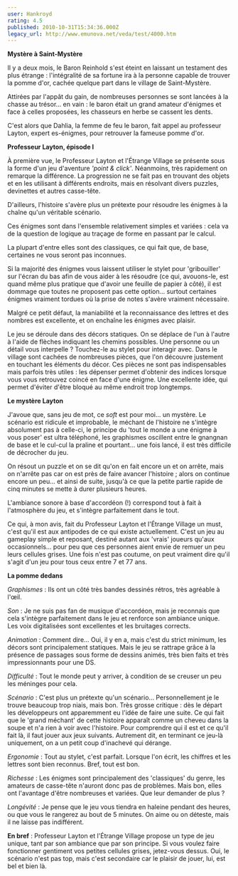 ```yaml
---
user: Hankroyd
rating: 4.5
published: 2010-10-31T15:34:36.000Z
legacy_url: http://www.emunova.net/veda/test/4000.htm
---
```

**Mystère à Saint-Mystère**  

  

Il y a deux mois, le Baron Reinhold s'est éteint en laissant un testament des plus étrange : l'intégralité de sa fortune ira à la personne capable de trouver la pomme d'or, cachée quelque part dans le village de Saint-Mystère.  

Attirées par l'appât du gain, de nombreuses personnes se sont lancées à la chasse au trésor... en vain : le baron était un grand amateur d'énigmes et face à celles proposées, les chasseurs en herbe se cassent les dents.  

C'est alors que Dahlia, la femme de feu le baron, fait appel au professeur Layton, expert es-énigmes, pour retrouver la fameuse pomme d'or.  

  

  

**Professeur Layton, épisode I**  

  

À première vue, le Professeur Layton et l'Étrange Village se présente sous la forme d'un jeu d'aventure _'point & click'_. Néanmoins, très rapidement on remarque la différence. La progression ne se fait pas en trouvant des objets et en les utilisant à différents endroits, mais en résolvant divers puzzles, devinettes et autres casse-tête.  

  

D'ailleurs, l'histoire s'avère plus un prétexte pour résoudre les énigmes à la chaîne qu'un véritable scénario.  

  

Ces énigmes sont dans l'ensemble relativement simples et variées : cela va de la question de logique au traçage de forme en passant par le calcul.  

La plupart d'entre elles sont des classiques, ce qui fait que, de base, certaines ne vous seront pas inconnues.  

Si la majorité des énigmes vous laissent utiliser le stylet pour 'gribouiller' sur l'écran du bas afin de vous aider à les résoudre (ce qui, avouons-le, est quand même plus pratique que d'avoir une feuille de papier à côté), il est dommage que toutes ne proposent pas cette option... surtout certaines énigmes vraiment tordues où la prise de notes s'avère vraiment nécessaire.  

  

Malgré ce petit défaut, la maniabilité et la reconnaissance des lettres et des nombres est excellente, et on enchaîne les énigmes avec plaisir.  

  

Le jeu se déroule dans des décors statiques. On se déplace de l'un à l'autre à l'aide de flèches indiquant les chemins possibles. Une personne ou un détail vous interpelle ? Touchez-le au stylet pour interagir avec. Dans le village sont cachées de nombreuses pièces, que l'on découvre justement en touchant les éléments du décor. Ces pièces ne sont pas indispensables mais parfois très utiles : les dépenser permet d'obtenir des indices lorsque vous vous retrouvez coincé en face d'une énigme. Une excellente idée, qui permet d'éviter d'être bloqué au même endroit trop longtemps.  

  

  

**Le mystère Layton**  

  

J'avoue que, sans jeu de mot, ce _soft_ est pour moi... un mystère. Le scénario est ridicule et improbable, le méchant de l'histoire ne s'intègre absolument pas à celle-ci, le principe du 'tout le monde a une énigme à vous poser' est ultra téléphoné, les graphismes oscillent entre le gnangnan de base et le cul-cul la praline et pourtant... une fois lancé, il est très difficile de décrocher du jeu.  

On résout un puzzle et on se dit qu'on en fait encore un et on arrête, mais on n'arrête pas car on est près de faire avancer l'histoire ; alors on continue encore un peu... et ainsi de suite, jusqu'à ce que la petite partie rapide de cinq minutes se mette à durer plusieurs heures.  

L'ambiance sonore à base d'accordéon (!) correspond tout à fait à l'atmosphère du jeu, et s'intègre parfaitement dans le tout.  

Ce qui, à mon avis, fait du Professeur Layton et l'Étrange Village un must, c'est qu'il est aux antipodes de ce qui existe actuellement. C'est un jeu au gameplay simple et reposant, destiné autant aux 'vrais' joueurs qu'aux occasionnels... pour peu que ces personnes aient envie de remuer un peu leurs cellules grises. Une fois n'est pas coutume, on peut vraiment dire qu'il s'agit d'un jeu pour tous ceux entre 7 et 77 ans.  

  

  

**La pomme dedans**  

  

_Graphismes_ : Ils ont un côté très bandes dessinés rétros, très agréable à l'œil.  

  

_Son_ : Je ne suis pas fan de musique d'accordéon, mais je reconnais que cela s'intègre parfaitement dans le jeu et renforce son ambiance unique. Les voix digitalisées sont excellentes et les bruitages corrects.  

  

_Animation_ : Comment dire... Oui, il y en a, mais c'est du strict minimum, les décors sont principalement statiques. Mais le jeu se rattrape grâce à la présence de passages sous forme de dessins animés, très bien faits et très impressionnants pour une DS.  

  

_Difficulté_ : Tout le monde peut y arriver, à condition de se creuser un peu les méninges pour cela.  

  

_Scénario_ : C'est plus un prétexte qu'un scénario... Personnellement je le trouve beaucoup trop niais, mais bon. Très grosse critique : dès le départ les développeurs ont apparemment eu l'idée de faire une suite. Ce qui fait que le 'grand méchant' de cette histoire apparaît comme un cheveu dans la soupe et n'a rien à voir avec l'histoire. Pour comprendre qui il est et ce qu'il fait là, il faut jouer aux jeux suivants. Autrement dit, en terminant ce jeu-là uniquement, on a un petit coup d'inachevé qui dérange.  

  

_Ergonomie_ : Tout au stylet, c'est parfait. Lorsque l'on écrit, les chiffres et les lettres sont bien reconnus. Bref, tout est bon.  

  

_Richesse_ : Les énigmes sont principalement des 'classiques' du genre, les amateurs de casse-tête n'auront donc pas de problèmes. Mais bon, elles ont l'avantage d'être nombreuses et variées. Que leur demander de plus ?  

  

_Longévité_ : Je pense que le jeu vous tiendra en haleine pendant des heures, ou que vous le rangerez au bout de 5 minutes. On aime ou on déteste, mais il ne laisse pas indifférent.  

  

  

**En bref** : Professeur Layton et l'Étrange Village propose un type de jeu unique, tant par son ambiance que par son principe. Si vous voulez faire fonctionner gentiment vos petites cellules grises, jetez-vous dessus. Oui, le scénario n'est pas top, mais c'est secondaire car le plaisir de jouer, lui, est bel et bien là.